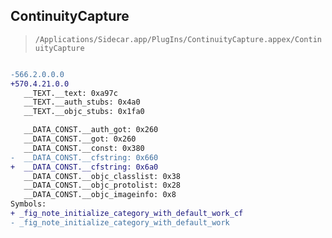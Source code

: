 ## ContinuityCapture

> `/Applications/Sidecar.app/PlugIns/ContinuityCapture.appex/ContinuityCapture`

```diff

-566.2.0.0.0
+570.4.21.0.0
   __TEXT.__text: 0xa97c
   __TEXT.__auth_stubs: 0x4a0
   __TEXT.__objc_stubs: 0x1fa0

   __DATA_CONST.__auth_got: 0x260
   __DATA_CONST.__got: 0x260
   __DATA_CONST.__const: 0x380
-  __DATA_CONST.__cfstring: 0x660
+  __DATA_CONST.__cfstring: 0x6a0
   __DATA_CONST.__objc_classlist: 0x38
   __DATA_CONST.__objc_protolist: 0x28
   __DATA_CONST.__objc_imageinfo: 0x8
Symbols:
+ _fig_note_initialize_category_with_default_work_cf
- _fig_note_initialize_category_with_default_work

```
